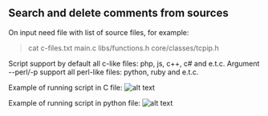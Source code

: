 ## Search and delete comments from sources

On input need file with list of source files, for example:
> cat c-files.txt
main.c
libs/functions.h
core/classes/tcpip.h
  
  
Script support by default all c-like files: php, js, c++, c# and e.t.c.
Argument --perl/-p support all perl-like files: python, ruby and e.t.c.
  
Example of running script in C file:
![alt text](https://github.com/GloryToMoon/windows_lfi_exploit/blob/assets/c-example.png)

Example of running script in python file:
![alt text](https://github.com/GloryToMoon/windows_lfi_exploit/blob/assets/python-example.png)
